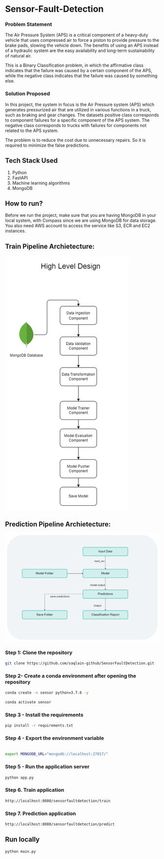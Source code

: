# Sensor-Fault-Detection

### Problem Statement
The Air Pressure System (APS) is a critical component of a heavy-duty vehicle that uses compressed air to force a piston to provide pressure to the brake pads, slowing the vehicle down. The benefits of using an APS instead of a hydraulic system are the easy availability and long-term sustainability of natural air.

This is a Binary Classification problem, in which the affirmative class indicates that the failure was caused by a certain component of the APS, while the negative class
indicates that the failure was caused by something else.

### Solution Proposed 
In this project, the system in focus is the Air Pressure system (APS) which generates pressurized air that are utilized in various functions in a truck, such as braking and gear changes. The datasets positive class corresponds to component failures for a specific component of the APS system. The negative class corresponds to trucks with failures for components not related to the APS system.

The problem is to reduce the cost due to unnecessary repairs. So it is required to minimize the false predictions.
## Tech Stack Used
1. Python 
2. FastAPI 
3. Machine learning algorithms
4. MongoDB


## How to run?
Before we run the project, make sure that you are having MongoDB in your local system, with Compass since we are using MongoDB for data storage. You also need AWS account to access the service like S3, ECR and EC2 instances.

## Train Pipeline Archietecture:
![image](flowcharts\HLD.png)

## Prediction Pipeline Archietecture:
![image](flowcharts\HND_PredictionPipeline.png)




### Step 1: Clone the repository
```bash
git clone https://github.com/saqlain-github/SensorFaultDetection.git
```

### Step 2- Create a conda environment after opening the repository

```bash
conda create -n sensor python=3.7.6 -y
```

```bash
conda activate sensor
```

### Step 3 - Install the requirements
```bash
pip install -r requirements.txt
```

### Step 4 - Export the environment variable
```bash

export MONGODB_URL="mongodb://localhost:27017/"

```

### Step 5 - Run the application server
```bash
python app.py
```

### Step 6. Train application
```bash
http://localhost:8080/sensorfaultdetection/train

```

### Step 7. Prediction application
```bash
http://localhost:8080/sensorfaultdetection/predict

```

## Run locally

 
```
python main.py
```